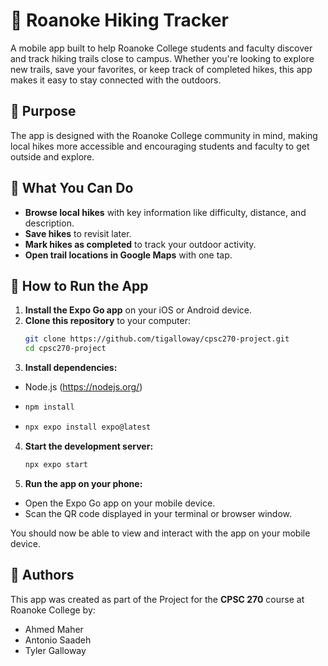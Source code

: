 # 🥾 Roanoke Hiking Tracker

A mobile app built to help Roanoke College students and faculty discover and track hiking trails close to campus. Whether you're looking to explore new trails, save your favorites, or keep track of completed hikes, this app makes it easy to stay connected with the outdoors.

## 🎯 Purpose

The app is designed with the Roanoke College community in mind, making local hikes more accessible and encouraging students and faculty to get outside and explore.

## 📱 What You Can Do

- **Browse local hikes** with key information like difficulty, distance, and description.
- **Save hikes** to revisit later.
- **Mark hikes as completed** to track your outdoor activity.
- **Open trail locations in Google Maps** with one tap.

## 🚀 How to Run the App

1. **Install the Expo Go app** on your iOS or Android device.
2. **Clone this repository** to your computer:
   ```bash
   git clone https://github.com/tigalloway/cpsc270-project.git
   cd cpsc270-project

3. **Install dependencies:**
- Node.js (https://nodejs.org/)
-  ```bash
   npm install
- ```bash
  npx expo install expo@latest
4. **Start the development server:**
   ```bash
   npx expo start
5. **Run the app on your phone:**
- Open the Expo Go app on your mobile device.
- Scan the QR code displayed in your terminal or browser window.

You should now be able to view and interact with the app on your mobile device.

## 👥 Authors

This app was created as part of the Project for the **CPSC 270** course at Roanoke College by:

- Ahmed Maher  
- Antonio Saadeh  
- Tyler Galloway



